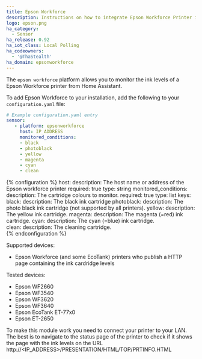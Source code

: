 ```yaml
---
title: Epson Workforce
description: Instructions on how to integrate Epson Workforce Printer into Home Assistant.
logo: epson.png
ha_category:
  - Sensor
ha_release: 0.92
ha_iot_class: Local Polling
ha_codeowners:
  - '@ThaStealth'
ha_domain: epsonworkforce
---
```


The `epson workforce` platform allows you to monitor the ink levels of a Epson Workforce printer from Home
Assistant.

To add Epson Workforce to your installation, add the following to your `configuration.yaml` file:

```yaml
# Example configuration.yaml entry
sensor:
   - platform: epsonworkforce
     host: IP_ADDRESS
     monitored_conditions:
     - black
     - photoblack
     - yellow
     - magenta
     - cyan
     - clean   
```

{% configuration %}
host:
  description: The host name or address of the Epson workforce printer
  required: true
  type: string
monitored_conditions:
  description: The cartridge colours to monitor. 
  required: true
  type: list
  keys:
    black:
      description: The black ink cartridge
    photoblack:
      description: The photo black ink cartridge (not supported by all printers).
    yellow:
      description: The yellow ink cartridge.
    magenta:
      description: The magenta (=red) ink cartridge.
    cyan:
      description: The cyan (=blue) ink cartridge.      
    clean:
      description: The cleaning cartridge.      
{% endconfiguration %}

Supported devices:

- Epson Workforce (and some EcoTank) printers who publish a HTTP page containing the ink cardridge levels

Tested devices:

- Epson WF2660
- Epson WF3540
- Epson WF3620
- Epson WF3640
- Epson EcoTank ET-77x0
- Epson ET-2650

To make this module work you need to connect your printer to your LAN.
The best is to navigate to the status page of the printer to check if it shows the page with the ink levels on the URL http://<IP_ADDRESS>/PRESENTATION/HTML/TOP/PRTINFO.HTML
